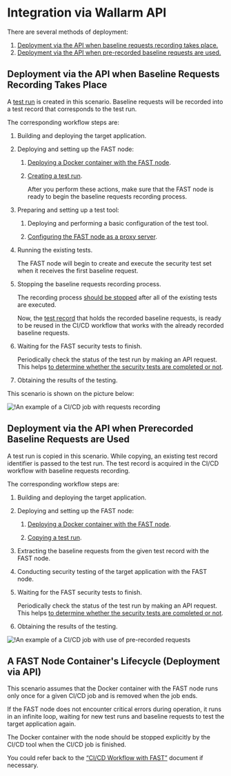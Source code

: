 [img-sample-job-recording]:     ../../images/fast/poc/en/integration-overview/sample-job.png
[img-sample-job-no-recording]:  ../../images/fast/poc/en/integration-overview/sample-job-no-recording.png

[doc-testrun]:                  ../operations/internals.md#test-run
[doc-container-deployment]:     node-deployment.md#deployment-of-the-docker-container
[doc-testrun-creation]:         node-deployment.md#creating-a-test-run 
[doc-testrun-copying]:          node-deployment.md#copying-a-test-run     
[doc-proxy-configuration]:      proxy-configuration.md
[doc-stopping-recording]:       stopping-recording.md
[doc-testrecord]:               ../operations/internals.md#test-record
[doc-waiting-for-tests]:        waiting-for-tests.md

[anchor-recording]:             #deployment-via-the-api-when-baseline-requests-recording-takes-place 
[anchor-no-recording]:          #deployment-via-the-api-when-prerecorded-baseline-requests-are-used

[doc-integration-overview]:     integration-overview.md

#   Integration via Wallarm API

There are several methods of deployment:
1.  [Deployment via the API when baseline requests recording takes place.][anchor-recording]
2.  [Deployment via the API when pre-recorded baseline requests are used.][anchor-no-recording]


##  Deployment via the API when Baseline Requests Recording Takes Place

A [test run][doc-testrun] is created in this scenario. Baseline requests will be recorded into a test record that corresponds to the test run.

The corresponding workflow steps are:

1.  Building and deploying the target application.

2.  Deploying and setting up the FAST node:
    
    1.  [Deploying a Docker container with the FAST node][doc-container-deployment].
    
    2.  [Creating a test run][doc-testrun-creation].
    
        After you perform these actions, make sure that the FAST node is ready to begin the baseline requests recording process.
    
3.  Preparing and setting up a test tool:
    
    1.  Deploying and performing a basic configuration of the test tool.
    
    2.  [Configuring the FAST node as a proxy server][doc-proxy-configuration].
    
4.  Running the existing tests.
    
    The FAST node will begin to create and execute the security test set when it receives the first baseline request.
    
5.  Stopping the baseline requests recording process.
    
    The recording process [should be stopped][doc-stopping-recording] after all of the existing tests are executed.
    
    Now, the [test record][doc-testrecord] that holds the recorded baseline requests, is ready to be reused in the CI/CD workflow that works with the already recorded baseline requests.  
    
6.  Waiting for the FAST security tests to finish.
    
    Periodically check the status of the test run by making an API request. This helps [to determine whether the security tests are completed or not][doc-waiting-for-tests].
    
7.  Obtaining the results of the testing.

This scenario is shown on the picture below:

![!An example of a CI/CD job with requests recording][img-sample-job-recording]


##  Deployment via the API when Prerecorded Baseline Requests are Used

A test run is copied in this scenario. While copying, an existing test record identifier is passed to the test run. The test record is acquired in the CI/CD workflow with baseline requests recording.

The corresponding workflow steps are:

1.  Building and deploying the target application.

2.  Deploying and setting up the FAST node:
    
    1.  [Deploying a Docker container with the FAST node][doc-container-deployment].
    
    2.  [Copying a test run][doc-testrun-copying].    

3.  Extracting the baseline requests from the given test record with the FAST node. 

4.  Conducting security testing of the target application with the FAST node.

5.  Waiting for the FAST security tests to finish.
    
    Periodically check the status of the test run by making an API request. This helps [to determine whether the security tests are completed or not][doc-waiting-for-tests].
    
6.  Obtaining the results of the testing.

![!An example of a CI/CD job with use of pre-recorded requests][img-sample-job-no-recording]   


##  A FAST Node Container's Lifecycle (Deployment via API)

This scenario assumes that the Docker container with the FAST node runs only once for a given CI/CD job and is removed when the job ends.
 
If the FAST node does not encounter critical errors during operation, it runs in an infinite loop, waiting for new test runs and baseline requests to test the target application again.
  
The Docker container with the node should be stopped explicitly by the CI/CD tool when the CI/CD job is finished. 

<!-- -->
You could refer back to the [“CI/CD Workflow with FAST”][doc-integration-overview] document if necessary.
